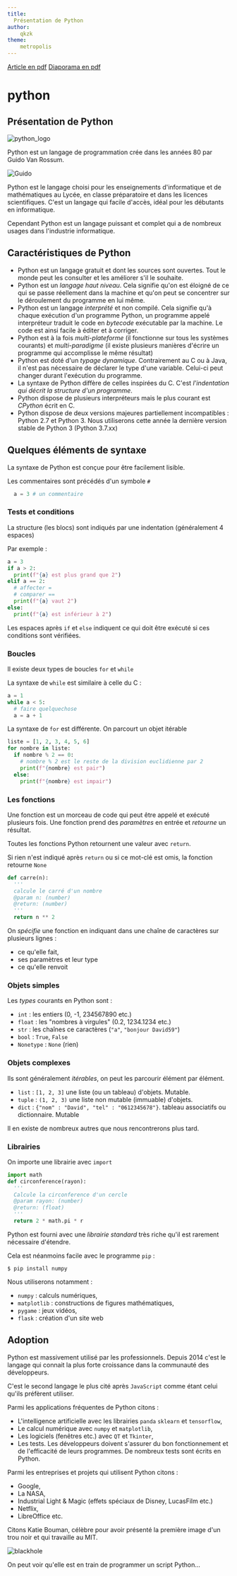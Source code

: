 ```yaml
---
title:
  Présentation de Python
author:
    qkzk
theme:
    metropolis
---
```


[Article en pdf](/uploads/docsnsi/presentation_python/readme-Article.pdf)
[Diaporama en pdf](/uploads/docsnsi/presentation_python/readme-Beamer.pdf)

# python

## Présentation de Python

![python_logo](https://www.python.org/static/img/python-logo.png)

Python est un langage de programmation crée dans les années 80 par
Guido Van Rossum.

![Guido](https://upload.wikimedia.org/wikipedia/commons/thumb/6/66/Guido_van_Rossum_OSCON_2006.jpg/160px-Guido_van_Rossum_OSCON_2006.jpg)

Python est le langage choisi pour les enseignements d'informatique et de mathématiques au Lycée, en classe préparatoire et dans les licences scientifiques. C'est un langage qui facile d'accès, idéal pour les débutants en informatique.

Cependant Python est un langage puissant et complet qui a de nombreux usages dans l'industrie informatique.

## Caractéristiques de Python

* Python est un langage gratuit et dont les sources sont ouvertes. Tout le monde peut les consulter et les améliorer s'il le souhaite.
* Python est un _langage haut niveau_. Cela signifie qu'on est éloigné de ce qui se passe réellement dans la machine et qu'on peut se concentrer sur le déroulement du programme en lui même.
* Python est un langage _interprété_ et non compilé. Cela signifie qu'à chaque exécution d'un programme Python, un programme appelé interpréteur traduit le code en _bytecode_ exécutable par la machine.
  Le code est ainsi facile à éditer et à corriger.
* Python est à la fois _multi-plateforme_ (il fonctionne sur tous les systèmes courants) et _multi-paradigme_ (il existe plusieurs manières d'écrire un programme qui accomplisse le même résultat)
* Python est doté d'un _typage dynamique_. Contrairement au C ou à Java, il n'est pas nécessaire de déclarer le type d'une variable. Celui-ci peut changer durant l'exécution du programme.
* La syntaxe de Python diffère de celles inspirées du C. C'est _l'indentation qui décrit la structure d'un programme_.
* Python dispose de plusieurs interpréteurs mais le plus courant est _CPython_ écrit en C.
* Python dispose de deux versions majeures partiellement incompatibles : Python 2.7 et Python 3. Nous utiliserons cette année la dernière version stable de Python 3 (Python 3.7.xx)

## Quelques éléments de syntaxe

La syntaxe de Python est conçue pour être facilement lisible.

Les commentaires sont précédés d'un symbole `#`

```python
  a = 3 # un commentaire
```

### Tests et conditions

La structure (les blocs) sont indiqués par une indentation (généralement 4 espaces)

Par exemple :

~~~python
a = 3
if a > 2:
  print(f"{a} est plus grand que 2")
elif a == 2:
  # affecter =
  # comparer ==
  print(f"{a} vaut 2")
else:
  print(f"{a} est inférieur à 2")

~~~

Les espaces après `if` et `else` indiquent ce qui doit être exécuté si ces conditions sont vérifiées.

### Boucles

Il existe deux types de boucles `for` et `while`

La syntaxe de `while` est similaire à celle du C :

~~~python
a = 1
while a < 5:
  # faire quelquechose
  a = a + 1
~~~

La syntaxe de `for` est différente. On parcourt un objet itérable

~~~python
liste = [1, 2, 3, 4, 5, 6]
for nombre in liste:
  if nombre % 2 == 0:
    # nombre % 2 est le reste de la division euclidienne par 2
    print(f"{nombre} est pair")
  else:
    print(f"{nombre} est impair")
~~~

### Les fonctions

Une fonction est un morceau de code qui peut être appelé et exécuté plusieurs fois. Une fonction prend des _paramètres_ en entrée et _retourne_ un résultat.

Toutes les fonctions Python retournent une valeur avec `return`.

Si rien n'est indiqué après `return` ou si ce mot-clé est omis, la fonction retourne `None`

~~~python
def carre(n):
  '''
  calcule le carré d'un nombre
  @param n: (number)
  @return: (number)
  '''
  return n ** 2
~~~

On _spécifie_ une fonction en indiquant dans une chaîne de caractères sur
plusieurs lignes :

* ce qu'elle fait,
* ses paramètres et leur type
* ce qu'elle renvoit


### Objets simples

Les _types_ courants en Python sont :

* `int` : les entiers (0, -1, 234567890 etc.)
* `float` : les "nombres à virgules" (0.2, 1234.1234 etc.)
* `str` : les chaînes ce caractères (`"a"`, `"bonjour David59"`)
* `bool` : `True`, `False`
* `Nonetype` : `None` (rien)

### Objets complexes

Ils sont généralement _itérables_, on peut les parcourir élément par élément.

* `list` : `[1, 2, 3]` une liste (ou un tableau) d'objets. Mutable.
* `tuple` : `(1, 2, 3)` une liste non mutable (immuable) d'objets.
* `dict` : `{"nom" : "David", "tel" : "0612345678"}`. tableau associatifs ou dictionnaire. Mutable

Il en existe de nombreux autres que nous rencontrerons plus tard.

### Librairies

On importe une librairie avec `import`

~~~python
import math
def circonference(rayon):
  '''
  Calcule la circonference d'un cercle
  @param rayon: (number)
  @return: (float)
  '''
  return 2 * math.pi * r
~~~

Python est fourni avec une _librairie standard_ très riche qu'il est
rarement nécessaire d'étendre.

Cela est néanmoins facile avec le programme `pip` :

~~~
$ pip install numpy
~~~

Nous utiliserons notamment :

* `numpy` : calculs numériques,
* `matplotlib` : constructions de figures mathématiques,
* `pygame` : jeux vidéos,
* `flask` : création d'un site web

## Adoption

Python est massivement utilisé par les professionnels. Depuis 2014 c'est le langage qui connait la plus forte croissance dans la communauté des développeurs.

C'est le second langage le plus cité après `JavaScript` comme étant celui qu'ils préfèrent utiliser.

Parmi les applications fréquentes de Python citons :

* L'intelligence artificielle avec les librairies `panda` `sklearn` et `tensorflow`,
* Le calcul numérique avec `numpy` et `matplotlib`,
* Les logiciels (fenêtres etc.) avec `QT` et `Tkinter`,
* Les tests. Les développeurs doivent s'assurer du bon fonctionnement et de l'efficacité de leurs programmes. De nombreux tests sont écrits en Python.

Parmi les entreprises et projets qui utilisent Python citons :

* Google,
* La NASA,
* Industrial Light & Magic (effets spéciaux de Disney, LucasFilm etc.)
* Netflix,
* LibreOffice etc.

Citons Katie Bouman, célèbre pour avoir présenté la première image d'un trou noir et qui travaille au MIT.

![blackhole](https://a57.foxnews.com/media2.foxnews.com/BrightCove/694940094001/2019/04/11/931/524/694940094001_6025131006001_6025130335001-vs.jpg?ve=1&tl=1)

On peut voir qu'elle est en train de programmer un script Python...
